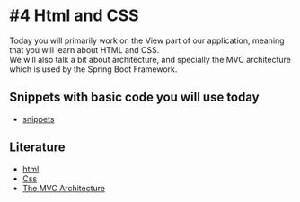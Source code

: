 # #4 Html and CSS
Today you will primarily work on the View part of our application, meaning that you will learn about HTML and CSS.    
We will also talk a bit about architecture, and specially the MVC architecture which is used by the Spring Boot Framework.

## Snippets with basic code you will use today
* [snippets](https://github.com/dat17v1/04_agenda/tree/master/snippets)

## Literature
* [html](https://www.w3schools.com/html/)
* [Css](https://www.w3schools.com/css/default.asp)
* [The MVC Architecture](https://github.com/StudentsAdministration/04_agenda/blob/master/MVC.pdf)


